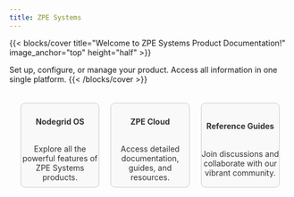 ```yaml
---
title: ZPE Systems
---
```


{{< blocks/cover title="Welcome to ZPE Systems Product Documentation!" image_anchor="top" height="half" >}}

Set up, configure, or manage your product. Access all information in one single platform.
{{< /blocks/cover >}}

<style>
/* Desktop: Default styling for the tiles */
.tiles-container {
  display: flex;
  justify-content: space-around;
  gap: 20px;
  padding: 20px;
}

.tile {
  width: 250px;
  height: 150px;
  display: flex;
  flex-direction: column;
  align-items: center;
  justify-content: center;
  text-align: center;
  border: 1px solid #ccc;
  border-radius: 8px;
  background-color: #f9f9f9;
  color: #333;
  transition: transform 0.3s, box-shadow 0.3s;
  text-decoration: none;
}

.tile:hover {
  box-shadow: 0 4px 8px rgba(0, 0, 0, 0.3);
  transform: translateY(-5px);
}

.tile-icon {
  font-size: 40px;
  margin-bottom: 10px;
}

/* Tablet: Stack tiles vertically */
@media (max-width: 768px) {
  .tiles-container {
    flex-direction: column;
    align-items: center;
  }
}

/* Mobile: Adjust tile width and padding */
@media (max-width: 480px) {
  .tile {
    width: 90%; /* Adjust width to fit smaller screens */
    height: auto;
    padding: 20px;
  }

  .tiles-container {
    padding: 10px;
  }
}
</style>

<div class="tiles-container">
  <a href="/zpe-docs/docs/" class="tile">
    <i class="fas fa-cogs tile-icon" style="color: #007BFF;"></i>
    <h4>Nodegrid OS</h4>
    <p>Explore all the powerful features of ZPE Systems products.</p>
  </a>

  <a href="/zpe-docs/docs/" class="tile">
    <i class="fas fa-book tile-icon" style="color: #28a745;"></i>
    <h4>ZPE Cloud</h4>
    <p>Access detailed documentation, guides, and resources.</p>
  </a>

  <a href="/zpe-docs/docs/" class="tile">
    <i class="fas fa-users tile-icon" style="color: #dc3545;"></i>
    <h4>Reference Guides</h4>
    <p>Join discussions and collaborate with our vibrant community.</p>
  </a>
</div>
